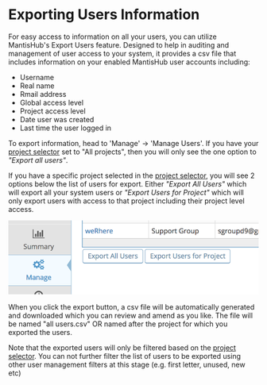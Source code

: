 # Exporting Users Information

For easy access to information on all your users, you can utilize MantisHub's Export Users feature. Designed to help in auditing and management of user access to your system, it provides a csv file that includes information on your enabled MantisHub user accounts including:

- Username
- Real name
- Rmail address
- Global access level
- Project access level 
- Date user was created
- Last time the user logged in

To export information, head to 'Manage' -> 'Manage Users'. If you have your [project selector](/project_management/project_selector) set to "All projects", then you will only see the one option to *"Export all users"*.

If you have a specific project selected in the [project selector](/project_management/project_selector), you will see 2 options below the list of users for export. Either *"Export All Users"* which will export all your system users or *"Export Users for Project"* which will only export users with access to that project including their project level access. 

![](./images/export_user_info_1.png)

When you click the export button, a csv file will be automatically generated and downloaded which you can review and amend as you like. The file will be named "all users.csv" OR named after the project for which you exported the users.   

Note that the exported users will only be filtered based on the [project selector](/project_management/project_selector). You can not further filter the list of users to be exported using other user management filters at this stage (e.g. first letter, unused, new etc)